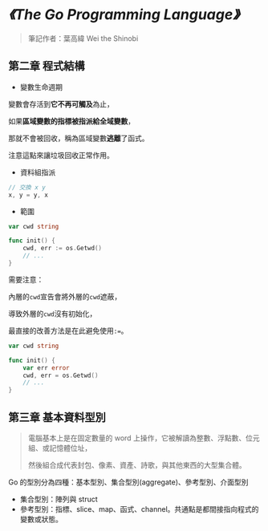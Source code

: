 # *《The Go Programming Language》*

> 筆記作者：葉高緯 Wei the Shinobi

## 第二章 程式結構

- 變數生命週期

變數會存活到**它不再可觸及**為止，

如果**區域變數的指標被指派給全域變數**，

那就不會被回收，稱為區域變數**逃離**了函式。

注意這點來讓垃圾回收正常作用。

- 資料組指派

```go
// 交換 x y 
x, y = y, x
```

- 範圍

```go
var cwd string

func init() {
    cwd, err := os.Getwd()
    // ...
}
```

需要注意：

內層的`cwd`宣告會將外層的`cwd`遮蔽，

導致外層的`cwd`沒有初始化，

最直接的改善方法是在此避免使用`:=`。

```go
var cwd string

func init() {
    var err error
    cwd, err = os.Getwd()
    // ...
}
```

## 第三章 基本資料型別

> 電腦基本上是在固定數量的 word 上操作，它被解讀為整數、浮點數、位元組、或記憶體位址，
>
> 然後組合成代表封包、像素、資產、詩歌，與其他東西的大型集合體。

Go 的型別分為四種：基本型別、集合型別(aggregate)、參考型別、介面型別

- 集合型別：陣列與 struct
- 參考型別：指標、slice、map、函式、channel。共通點是都間接指向程式的變數或狀態。

